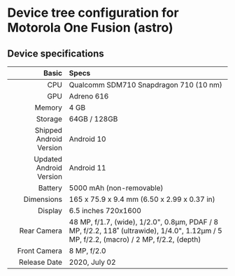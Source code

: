 # Device tree configuration for Motorola One Fusion (astro)

## Device specifications

Basic   | Specs
-------:|:-------------------------
CPU     | Qualcomm SDM710 Snapdragon 710 (10 nm)
GPU     | Adreno 616
Memory  | 4 GB
Storage | 64GB / 128GB
Shipped Android Version | Android 10
Updated Android Version | Android 11
Battery | 5000 mAh (non-removable)
Dimensions | 165 x 75.9 x 9.4 mm (6.50 x 2.99 x 0.37 in)
Display |  6.5 inches 720x1600
Rear Camera  | 48 MP, f/1.7, (wide), 1/2.0", 0.8µm, PDAF / 8 MP, f/2.2, 118˚ (ultrawide), 1/4.0", 1.12µm / 5 MP, f/2.2, (macro) / 2 MP, f/2.2, (depth)
Front Camera | 8 MP, f/2.0
Release Date | 2020, July 02
